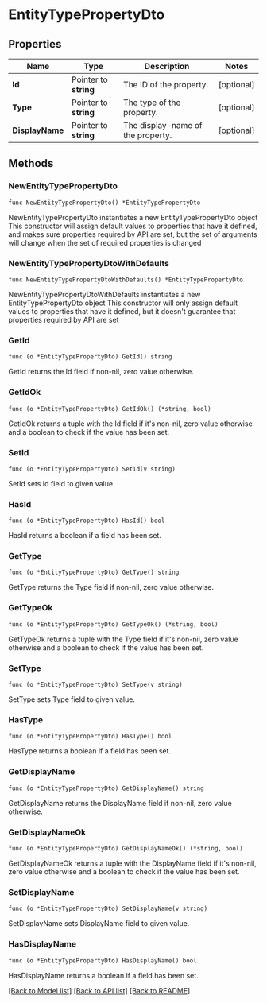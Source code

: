 # EntityTypePropertyDto

## Properties

Name | Type | Description | Notes
------------ | ------------- | ------------- | -------------
**Id** | Pointer to **string** | The ID of the property. | [optional] 
**Type** | Pointer to **string** | The type of the property. | [optional] 
**DisplayName** | Pointer to **string** | The display-name of the property. | [optional] 

## Methods

### NewEntityTypePropertyDto

`func NewEntityTypePropertyDto() *EntityTypePropertyDto`

NewEntityTypePropertyDto instantiates a new EntityTypePropertyDto object
This constructor will assign default values to properties that have it defined,
and makes sure properties required by API are set, but the set of arguments
will change when the set of required properties is changed

### NewEntityTypePropertyDtoWithDefaults

`func NewEntityTypePropertyDtoWithDefaults() *EntityTypePropertyDto`

NewEntityTypePropertyDtoWithDefaults instantiates a new EntityTypePropertyDto object
This constructor will only assign default values to properties that have it defined,
but it doesn't guarantee that properties required by API are set

### GetId

`func (o *EntityTypePropertyDto) GetId() string`

GetId returns the Id field if non-nil, zero value otherwise.

### GetIdOk

`func (o *EntityTypePropertyDto) GetIdOk() (*string, bool)`

GetIdOk returns a tuple with the Id field if it's non-nil, zero value otherwise
and a boolean to check if the value has been set.

### SetId

`func (o *EntityTypePropertyDto) SetId(v string)`

SetId sets Id field to given value.

### HasId

`func (o *EntityTypePropertyDto) HasId() bool`

HasId returns a boolean if a field has been set.

### GetType

`func (o *EntityTypePropertyDto) GetType() string`

GetType returns the Type field if non-nil, zero value otherwise.

### GetTypeOk

`func (o *EntityTypePropertyDto) GetTypeOk() (*string, bool)`

GetTypeOk returns a tuple with the Type field if it's non-nil, zero value otherwise
and a boolean to check if the value has been set.

### SetType

`func (o *EntityTypePropertyDto) SetType(v string)`

SetType sets Type field to given value.

### HasType

`func (o *EntityTypePropertyDto) HasType() bool`

HasType returns a boolean if a field has been set.

### GetDisplayName

`func (o *EntityTypePropertyDto) GetDisplayName() string`

GetDisplayName returns the DisplayName field if non-nil, zero value otherwise.

### GetDisplayNameOk

`func (o *EntityTypePropertyDto) GetDisplayNameOk() (*string, bool)`

GetDisplayNameOk returns a tuple with the DisplayName field if it's non-nil, zero value otherwise
and a boolean to check if the value has been set.

### SetDisplayName

`func (o *EntityTypePropertyDto) SetDisplayName(v string)`

SetDisplayName sets DisplayName field to given value.

### HasDisplayName

`func (o *EntityTypePropertyDto) HasDisplayName() bool`

HasDisplayName returns a boolean if a field has been set.


[[Back to Model list]](../README.md#documentation-for-models) [[Back to API list]](../README.md#documentation-for-api-endpoints) [[Back to README]](../README.md)


